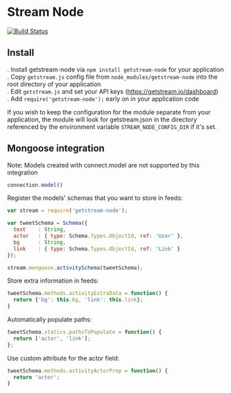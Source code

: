 # Stream Node

[![Build Status](https://travis-ci.org/tbarbugli/stream-node.svg)](https://travis-ci.org/tbarbugli/stream-node)


## Install

. Install getstream-node via `npm install getstream-node` for your application   
. Copy `getstream.js` config file from `node_modules/getstream-node` into the root directory of
   your application  
. Edit `getstream.js` and set your API keys (https://getstream.io/dashboard)  
. Add `require('getstream-node');` early on in your application code 

If you wish to keep the configuration for the module separate from your
application, the module will look for getstream.json in the directory referenced
by the environment variable `STREAM_NODE_CONFIG_DIR` if it's set.


Mongoose integration
--------------------

Note: Models created with connect.model are not supported by this integration

```js
connection.model()
```

Register the models' schemas that you want to store in feeds:

```js
var stream = require('getstream-node');

var tweetSchema = Schema({
  text    : String,
  actor   : { type: Schema.Types.ObjectId, ref: 'User' },
  bg      : String,
  link    : { type: Schema.Types.ObjectId, ref: 'Link' }
});

stream.mongoose.activitySchema(tweetSchema);
```

Store extra information in feeds:

```js
tweetSchema.methods.activityExtraData = function() {
  return {'bg': this.bg, 'link': this.link};
}
```

Automatically populate paths:

```js
tweetSchema.statics.pathsToPopulate = function() {
  return ['actor', 'link'];
};
```

Use custom attribute for the actor field:

```js
tweetSchema.methods.activityActorProp = function() {
  return 'actor';
}
```
